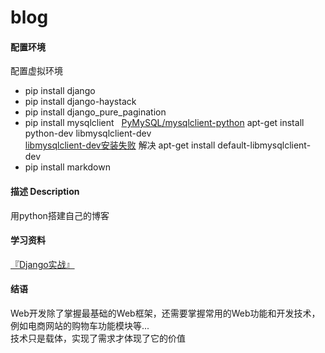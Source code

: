 # blog

#### 配置环境

配置虚拟环境

* pip install django  
* pip install django-haystack   
* pip install django_pure_pagination  
* pip install mysqlclient  
[PyMySQL/mysqlclient-python](https://github.com/PyMySQL/mysqlclient-python)  apt-get install python-dev libmysqlclient-dev  
[libmysqlclient-dev安装失败](https://otland.net/threads/libmysqlclient-dev-debian-stretch.253851/)  解决 apt-get install default-libmysqlclient-dev  
* pip install markdown

#### 描述 Description
用python搭建自己的博客

#### 学习资料 
[『Django实战』](https://ke.qq.com/course/274447)

#### 结语
Web开发除了掌握最基础的Web框架，还需要掌握常用的Web功能和开发技术，例如电商网站的购物车功能模块等...    
技术只是载体，实现了需求才体现了它的价值  



